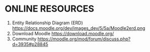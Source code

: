 # ONLINE RESOURCES  


1. Entity Relationship Diagram (ERD) https://docs.moodle.org/dev/images_dev/5/5a/Moodle2erd.png  
2. Download Moodle https://download.moodle.org/
3. Community https://moodle.org/mod/forum/discuss.php?d=3935#p28845
